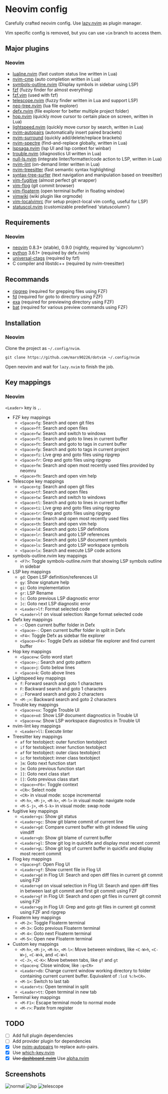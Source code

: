 # Neovim config

Carefully crafted neovim config. Use 
[lazy.nvim](https://github.com/folke/lazy.nvim) as plugin manager.

Vim specific config is removed, but you can use `vim` branch to access them.

## Major plugins

### Neovim
* [lualine.nvim](https://github.com/nvim-lualine/lualine.nvim) (fast custom status line written in Lua)
* [nvim-cmp](https://github.com/hrsh7th/nvim-cmp) (auto completion written in Lua)
* [symbols-outline.nvim](https://github.com/simrat39/symbols-outline.nvim) (Display symbols in sidebar using LSP)
* [fzf](https://github.com/junegunn/fzf) (fuzzy finder for almost everything)
* [fzf.vim](https://github.com/junegunn/fzf.vim) (used with fzf)
* [telescope.nvim](https://github.com/nvim-telescope/telescope.nvim) (fuzzy finder written in Lua and support LSP)
* [neo-tree.nvim](https://github.com/nvim-neo-tree/neo-tree.nvim) (lua file explorer)
* [defx.nvim](https://github.com/Shougo/defx.nvim) (file explorer for better multiple project folder)
* [hop.nvim](https://github.com/phaazon/hop.nvim) (quickly move cursor to certain place on screen, written in Lua)
* [lightspeed.nvim](https://github.com/ggandor/lightspeed.nvim) (quickly move cursor by search, written in Lua)
* [nvim-autopairs](https://github.com/windwp/nvim-autopairs) (automatically insert paired brackets)
* [nvim-surround](https://github.com/kylechui/nvim-surround) (quickly add/delete/replace brackets)
* [nvim-spectre](https://github.com/windwp/nvim-spectre) (find-and-replace globally, written in Lua)
* [lspsaga.nvim](https://github.com/glepnir/lspsaga.nvim) (lsp UI and lsp context for winbar)
* [trouble.nvim](https://github.com/folke/trouble.nvim) (diagnostics UI written in Lua)
* [null-ls.nvim](https://github.com/jose-elias-alvarez/null-ls.nvim) (integrate linter/formatter/code action to LSP, written in Lua)
* [nvim-lint](https://github.com/mfussenegger/nvim-lint) (on-demand linter written in Lua)
* [nvim-treesitter](https://github.com/nvim-treesitter/nvim-treesitter) (fast semantic syntax highlighting)
* [syntax-tree-surfer](https://github.com/ziontee113/syntax-tree-surfer) (text navigation and manipulation based on treesitter)
* [vim-fugitive](https://github.com/tpope/vim-fugitive) (almost perfect git wrapper)
* [vim-flog](https://github.com/rbong/vim-flog) (git commit browser)
* [vim-floaterm](https://github.com/voldikss/vim-floaterm) (open terminal buffer in floating window)
* [vimwiki](https://github.com/vimwiki/vimwiki) (wiki plugin like orgmode)
* [vim-localvimrc](https://github.com/embear/vim-localvimrc) (for setup project-local vim config, useful for LSP)
* [statuscol.nvim](https://github.com/luukvbaal/statuscol.nvim) (customizable predefined 'statuscolumn')

## Requirements

### Neovim
* [neovim](https://neovim.io/) 0.8.3+ (stable), 0.9.0 (nightly, required by 'signcolumn')
* [python](https://www.python.org/) 3.6.1+ (required by defx.nvim)
* [universal-ctags](https://github.com/universal-ctags/ctags) (required by fzf)
* C compiler and libstdc++ (required by nvim-treesitter)

## Recommands

* [ripgrep](https://github.com/BurntSushi/ripgrep) (required for grepping files using FZF)
* [fd](https://github.com/sharkdp/fd) (required for goto to directory using FZF)
* [exa](https://github.com/ogham/exa) (required for previewing directory using FZF)
* [bat](https://github.com/sharkdp/bat) (required for various preview commands using FZF)

## Installation

### Neovim

Clone the project as `~/.config/nvim`.
```
git clone https://github.com/mars90226/dotvim ~/.config/nvim
```

Open neovim and wait for `lazy.nvim` to finish the job.

## Key mappings

### Neovim
`<Leader>` key is `,`.

* FZF key mappings
    * `<Space>fg`: Search and open git files
    * `<Space>ff`: Search and open files
    * `<Space>fw`: Search and switch to windows
    * `<Space>fl`: Search and goto to lines in current buffer
    * `<Space>ft`: Search and goto to tags in current buffer
    * `<Space>fp`: Search and goto to tags in current project
    * `<Space>fi`: Live grep and goto files using ripgrep
    * `<Space>fr`: Grep and goto files using ripgrep
    * `<Space>fm`: Search and open most recently used files provided by neomru
    * `<Space>fh`: Search and open vim help
* Telescope key mappings
    * `<Space>tg`: Search and open git files
    * `<Space>tf`: Search and open files
    * `<Space>tw`: Search and switch to windows
    * `<Space>tl`: Search and goto to lines in current buffer
    * `<Space>ti`: Live grep and goto files using ripgrep
    * `<Space>tr`: Grep and goto files using ripgrep
    * `<Space>tm`: Search and open most recently used files
    * `<Space>th`: Search and open vim help
    * `<Space>ld`: Search and goto LSP definitions
    * `<Space>lr`: Search and goto LSP references
    * `<Space>lo`: Search and goto LSP document symbols
    * `<Space>ls`: Search and goto LSP workspace symbols
    * `<Space>lx`: Search and execute LSP code actions
* symbols-outline.nvim key mappings
    * `<F7>`: Toggle symbols-outline.nvim that showing LSP symbols outline in sidebar
* LSP key mappings
    * `gd`: Open LSP definition/references UI
    * `gy`: Show signature help
    * `gi`: Goto implementation
    * `gr`: LSP Rename
    * `[c`: Goto previous LSP diagnostic error
    * `]c`: Goto next LSP diagnostic error
    * `<Leader>lf`: Format selected code
    * `<Leader>lf` on visual selection: Range format selected code
* Defx key mappings
    * `-`: Open current buffer folder in Defx
    * `<Space>-`: Open current buffer folder in split in Defx
    * `<F4>`: Toggle Defx as sidebar file explorer
    * `<Space><F4>`: Toggle Defx as sidebar file explorer and find current buffer
* Hop key mappings
    * `<Space>w`: Goto word start
    * `<Space>;`: Search and goto pattern
    * `<Space>j`: Goto below lines
    * `<Space>k`: Goto above lines
* Lightspeed key mappings
    * `f`: Forward search and goto 1 characters
    * `F`: Backward search and goto 1 characters
    * `;`: Forward search and goto 2 characters
    * `<M-;>`: Backward search and goto 2 characters
* Trouble key mappings
    * `<Space>xx`: Toggle Trouble UI
    * `<Space>xd`: Show LSP document diagnostics in Trouble UI
    * `<Space>xw`: Show LSP workspace diagnostics in Trouble UI
* nvim-lint key mappings
    * `<Leader>ll`: Execute linter
* Treesitter key mappings
    * `af` for textobject: outer function textobject
    * `if` for textobject: inner function textobject
    * `af` for textobject: outer class textobject
    * `ic` for textobject: inner class textobject
    * `]m`: Goto next function start
    * `[m`: Goto previous function start
    * `]]`: Goto next class start
    * `[]`: Goto previous class start
    * `<Space><F6>`: Toggle context
    * `<CR>`: Select node
    * `<CR>` in visual mode: scope incremental
    * `<M-h>`, `<M-j>`, `<M-k>`, `<M-l>` in visual mode: navigate node
    * `<M-S-j>`, `<M-S-k>` in visual mode: swap node
* fugitive key mappings
    * `<Leader>gs`: Show git status
    * `<Leader>gc`: Show git blame commit of current line
    * `<Leader>gd`: Compare current buffer with git indexed file using vimdiff
    * `<Leader>gb`: Show git blame of current buffer
    * `<Leader>gl`: Show git log in quickfix and display most recent commit
    * `<Leader>gL`: Show git log of current buffer in quickfix and display most recent commit
* Flog key mappings
    * `<Space>gf`: Open Flog UI
    * `<Leader>gf`: Show current file in Flog UI
    * `<Leader>gd` in Flog UI: Search and open diff files in current git commit using FZF
    * `<Leader>gd` on visual selection in Flog UI: Search and open diff files in between last git commit and first git commit using FZF
    * `<Leader>gf` in Flog UI: Search and open git files in current git commit using FZF
    * `<Leader>gg` in Flog UI: Grep and goto git files in current git commit using FZF and ripgrep
* Floaterm key mappings
    * `<M-2>`: Toggle Floaterm terminal
    * `<M-3>`: Goto previous Floaterm terminal
    * `<M-4>`: Goto next Floaterm terminal
    * `<M-5>`: Open new Floaterm terminal
* Custom key mappings
    * `<M-h>`, `<M-j>`, `<M-k>`, `<M-l>`: Move between windows, like `<C-W>h`, `<C-W>j`, `<C-W>k`, and `<C-W>l`
    * `<C-J>`, `<C-K>`: Move between tabs, like `gT` and `gt`
    * `<Space>q`: Close window, like `:q<CR>`
    * `<Leader>db`: Change current window working directory to folder containing current current buffer. Equivalent of `:lcd %:h<CR>`.
    * `<M-1>`: Switch to last tab
    * `<Leader>ts`: Open terminal in split
    * `<Leader>tt`: Open terminal in new tab
* Terminal key mappings
    * `<M-F1>`: Escape terminal mode to normal mode
    * `<M-r>`: Paste from register

## TODO

* [ ] Add full plugin dependencies
* [ ] Add provider plugin for dependencies
* [x] Use [nvim-autopairs](https://github.com/windwp/nvim-autopairs) to replace auto-pairs.
* [x] Use [which-key.nvim](https://github.com/folke/which-key.nvim)
* [x] ~~Use [dashboard-nvim](https://github.com/glepnir/dashboard-nvim)~~ Use [alpha.nvim](https://github.com/goolord/alpha-nvim)

## Screenshots

![normal](https://user-images.githubusercontent.com/1523214/141642117-9660db2d-b116-48af-83f1-af93184b2bd8.png)
![lsp](https://user-images.githubusercontent.com/1523214/141642118-fbf887c8-6939-4818-977a-132a41071e21.png)
![telescope](https://user-images.githubusercontent.com/1523214/141642124-4342b201-6589-40d9-9959-fd937fe3de49.png)
